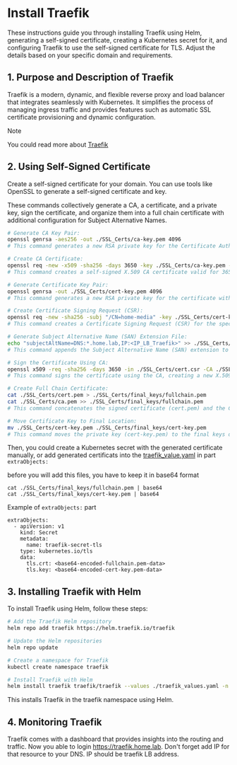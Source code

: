 # Install Traefik

These instructions guide you through installing Traefik using Helm, generating a self-signed certificate, creating a Kubernetes secret for it, and configuring Traefik to use the self-signed certificate for TLS. Adjust the details based on your specific domain and requirements.

## 1. Purpose and Description of Traefik

Traefik is a modern, dynamic, and flexible reverse proxy and load balancer that integrates seamlessly with Kubernetes. It simplifies the process of managing ingress traffic and provides features such as automatic SSL certificate provisioning and dynamic configuration.
> [!NOTE]
> You could read more about [Traefik](https://doc.traefik.io/traefik/v2.10/)

## 2. Using Self-Signed Certificate
Create a self-signed certificate for your domain. You can use tools like OpenSSL to generate a self-signed certificate and key.

These commands collectively generate a CA, a certificate, and a private key, sign the certificate, and organize them into a full chain certificate with additional configuration for Subject Alternative Names.

```bash
# Generate CA Key Pair:
openssl genrsa -aes256 -out ./SSL_Certs/ca-key.pem 4096
# This command generates a new RSA private key for the Certificate Authority (CA) with AES encryption and saves it to ./SSL_Certs/ca-key.pem with a key length of 4096 bits.

# Create CA Certificate:
openssl req -new -x509 -sha256 -days 3650 -key ./SSL_Certs/ca-key.pem -out ca.pem
# This command creates a self-signed X.509 CA certificate valid for 3650 days using the previously generated CA private key. The certificate is saved to ./SSL_Certs/ca.pem.

# Generate Certificate Key Pair:
openssl genrsa -out ./SSL_Certs/cert-key.pem 4096
# This command generates a new RSA private key for the certificate without encryption and saves it to ./SSL_Certs/cert-key.pem with a key length of 4096 bits.

# Create Certificate Signing Request (CSR):
openssl req -new -sha256 -subj "/CN=home-media" -key ./SSL_Certs/cert-key.pem -out ./SSL_Certs/cert.csr
# This command creates a Certificate Signing Request (CSR) for the specified Common Name (CN) "home-media" using the private key. The CSR is saved to ./SSL_Certs/cert.csr.

# Generate Subject Alternative Name (SAN) Extension File:
echo "subjectAltName=DNS:*.home.lab,IP:<IP_LB_Traefik>" >> ./SSL_Certs/extfile.cnf
# This command appends the Subject Alternative Name (SAN) extension to the extfile.cnf file, including DNS names and an IP address. Make sure to replace <IP_LB_Traefik> with the actual IP address of your Traefik Load Balancer.

# Sign the Certificate Using CA:
openssl x509 -req -sha256 -days 3650 -in ./SSL_Certs/cert.csr -CA ./SSL_Certs/ca.pem -CAkey ./SSL_Certs/ca-key.pem -out ./SSL_Certs/cert.pem -extfile ./SSL_Certs/extfile.cnf -CAcreateserial
# This command signs the certificate using the CA, creating a new X.509 certificate valid for 3650 days. The signed certificate is saved to ./SSL_Certs/cert.pem.

# Create Full Chain Certificate:
cat ./SSL_Certs/cert.pem > ./SSL_Certs/final_keys/fullchain.pem
cat ./SSL_Certs/ca.pem >> ./SSL_Certs/final_keys/fullchain.pem 
# This command concatenates the signed certificate (cert.pem) and the CA certificate (ca.pem) to create a full chain certificate (fullchain.pem). The full chain certificate is saved to ./SSL_Certs/final_keys/fullchain.pem.

# Move Certificate Key to Final Location:
mv ./SSL_Certs/cert-key.pem ./SSL_Certs/final_keys/cert-key.pem
# This command moves the private key (cert-key.pem) to the final keys directory (./SSL_Certs/final_keys/cert-key.pem), ensuring it is securely stored.
```

Then, you could create a Kubernetes secret with the generated certificate manually, or add generated certificats into the [traefik_value.yaml](./traefik_values.yaml) in part `extraObjects:`

before you will add this files, you have to keep it in base64 format
```
cat ./SSL_Certs/final_keys/fullchain.pem | base64
cat ./SSL_Certs/final_keys/cert-key.pem | base64
```

Example of `extraObjects:` part
```
extraObjects:
  - apiVersion: v1
    kind: Secret
    metadata:
      name: traefik-secret-tls
    type: kubernetes.io/tls
    data:
      tls.crt: <base64-encoded-fullchain.pem-data>
      tls.key: <base64-encoded-cert-key.pem-data>
```

## 3. Installing Traefik with Helm

To install Traefik using Helm, follow these steps:

```bash
# Add the Traefik Helm repository
helm repo add traefik https://helm.traefik.io/traefik

# Update the Helm repositories
helm repo update

# Create a namespace for Traefik
kubectl create namespace traefik

# Install Traefik with Helm
helm install traefik traefik/traefik --values ./traefik_values.yaml -n traefik
```
This installs Traefik in the traefik namespace using Helm.

## 4. Monitoring Traefik
Traefik comes with a dashboard that provides insights into the routing and traffic. Now you able to login https://traefik.home.lab. Don't forget add IP for that resource to your DNS. IP should be traefik LB address.
